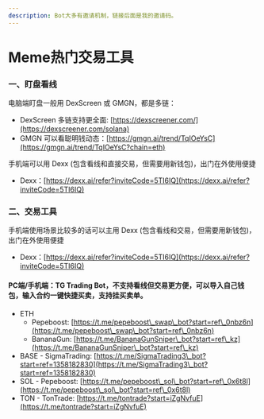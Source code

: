 ```yaml
---
description: Bot大多有邀请机制，链接后面是我的邀请码。
---
```


# Meme热门交易工具

### 一、盯盘看线

电脑端盯盘一般用 DexScreen 或 GMGN，都是多链：

* DexScreen 多链支持更全面: [https://dexscreener.com/](https://dexscreener.com/solana)
* GMGN 可以看聪明钱动态：[https://gmgn.ai/trend/TqIOeYsC](https://gmgn.ai/trend/TqIOeYsC?chain=eth)

手机端可以用 Dexx (包含看线和直接交易，但需要用新钱包)，出门在外使用便捷

* Dexx：[https://dexx.ai/refer?inviteCode=5TI6IQ](https://dexx.ai/refer?inviteCode=5TI6IQ)



### 二、交易工具

手机端使用场景比较多的话可以主用 Dexx (包含看线和交易，但需要用新钱包)，出门在外使用便捷

* Dexx：[https://dexx.ai/refer?inviteCode=5TI6IQ](https://dexx.ai/refer?inviteCode=5TI6IQ)

#### PC端/手机端：TG Trading Bot，不支持看线但交易更方便，可以导入自己钱包，输入合约一键快捷买卖，支持挂买卖单。

* ETH&#x20;
  * Pepeboost: [https://t.me/pepeboost\_swap\_bot?start=ref\_0nbz6n](https://t.me/pepeboost\_swap\_bot?start=ref\_0nbz6n)
  * BananaGun: [https://t.me/BananaGunSniper\_bot?start=ref\_kz](https://t.me/BananaGunSniper\_bot?start=ref\_kz)
* BASE - SigmaTrading: [https://t.me/SigmaTrading3\_bot?start=ref=1358182830](https://t.me/SigmaTrading3\_bot?start=ref=1358182830)
* SOL - Pepeboost: [https://t.me/pepeboost\_sol\_bot?start=ref\_0x6t8l](https://t.me/pepeboost\_sol\_bot?start=ref\_0x6t8l)
* TON - TonTrade: [https://t.me/tontrade?start=iZgNvfuE](https://t.me/tontrade?start=iZgNvfuE)





